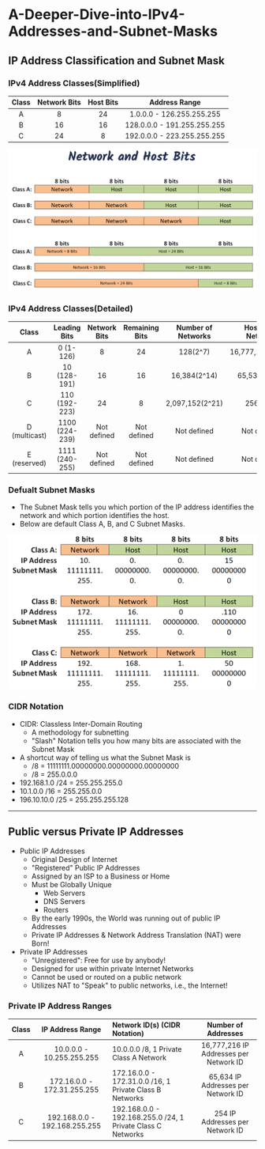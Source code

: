 # A-Deeper-Dive-into-IPv4-Addresses-and-Subnet-Masks

## IP Address Classification and Subnet Mask

### IPv4 Address Classes(Simplified)

| Class | Network Bits | Host Bits |        Address Range        |
| :---: | :----------: | :-------: | :-------------------------: |
|   A   |      8       |    24     |  1.0.0.0 - 126.255.255.255  |
|   B   |      16      |    16     | 128.0.0.0 - 191.255.255.255 |
|   C   |      24      |     8     | 192.0.0.0 - 223.255.255.255 |

![Network and Host Bits Image](Network-and-Host-Bits.png)

### IPv4 Address Classes(Detailed)

|     Class     |  Leading Bits  | Network Bits | Remaining Bits | Number of Networks | Hosts Per Network | Defualt Subnet Mask |
| :-----------: | :------------: | :----------: | :------------: | :----------------: | :---------------: | :-----------------: |
|       A       |   0 (1-126)    |      8       |       24       |      128(2^7)      | 16,777,216(2^24)  |      255.0.0.0      |
|       B       |  10 (128-191)  |      16      |       16       |    16,384(2^14)    |   65,536(2^16)    |     255.255.0.0     |
|       C       | 110 (192-223)  |      24      |       8        |  2,097,152(2^21)   |     256(2^8)      |    255.255.255.0    |
| D (multicast) | 1100 (224-239) | Not defined  |  Not defined   |    Not defined     |    Not defined    |     Not defined     |
| E (reserved)  | 1111 (240-255) | Not defined  |  Not defined   |    Not defined     |    Not defined    |     Not defined     |

### Defualt Subnet Masks

- The Subnet Mask tells you which portion of the IP address identifies the network and which portion identifies the host.
- Below are default Class A, B, and C Subnet Masks.

![Default-Subnet-Masks Image](Default-Subnet-Masks.png)

### CIDR Notation

- CIDR: Classless Inter-Domain Routing
  - A methodology for subnetting
  - "Slash" Notation tells you how many bits are associated with the Subnet Mask
- A shortcut way of telling us what the Subnet Mask is
  - /8 = 11111111.00000000.00000000.00000000
  - /8 = 255.0.0.0
- 192.168.1.0 /24 = 255.255.255.0
- 10.1.0.0 /16 = 255.255.0.0
- 196.10.10.0 /25 = 255.255.255.128

---

## Public versus Private IP Addresses

- Public IP Addresses
  - Original Design of Internet
  - "Registered" Public IP Addresses
  - Assigned by an ISP to a Business or Home
  - Must be Globally Unique
    - Web Servers
    - DNS Servers
    - Routers
  - By the early 1990s, the World was running out of public IP Addresses
  - Private IP Addresses & Network Address Translation (NAT) were Born!
- Private IP Addresses
  - "Unregistered": Free for use by anybody!
  - Designed for use within private Internet Networks
  - Cannot be used or routed on a public network
  - Utilizes NAT to "Speak" to public networks, i.e., the Internet!

### Private IP Address Ranges

| Class |       IP Address Range        | Network ID(s) (CIDR Notation)                               |          Number of Addresses           |
| :---: | :---------------------------: | :---------------------------------------------------------- | :------------------------------------: |
|   A   |   10.0.0.0 - 10.255.255.255   | 10.0.0.0 /8, 1 Private Class A Network                      | 16,777,216 IP Addresses per Network ID |
|   B   |  172.16.0.0 - 172.31.255.255  | 172.16.0.0 - 172.31.0.0 /16, 1 Private Class B Networks     |   65,634 IP Addresses per Network ID   |
|   C   | 192.168.0.0 - 192.168.255.255 | 192.168.0.0 - 192.168.255.0 /24, 1 Private Class C Networks |    254 IP Addresses per Network ID     |
